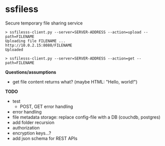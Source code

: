 # ssfiless
Secure temporary file sharing service


```
> ssfilesss-client.py --server=SERVER-ADDRESS --action=upload --path=FILENAME
Uploading file FILENAME ...
http://10.0.2.15:8080/FILENAME
Uploaded

> ssfilesss-client.py --server=SERVER-ADDRESS --action=get --path=FILENAME
```

**Questions/assumptions**
* get file content returns what? (maybe HTML: "<html>Hello, world!</html>")


**TODO**
* test
  * POST, GET error handling
* error handling
* file metadata storage: replace config-file with a DB (couchdb, postgres)
* add folder recursion
* authorization
* encryption keys...?
* add json schema for REST APIs
